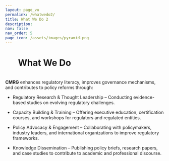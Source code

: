 ```yaml
---
layout: page_vu
permalink: /whatwedo2/
title: What We Do 2
description:
nav: false
nav_order: 5
page_icon: /assets/images/pyramid.png
---
```

# $\quad$ <strong>What We Do</strong>
\
**CMRG** enhances regulatory literacy, improves governance mechanisms, and contributes to policy reforms through:

+ Regulatory Research & Thought Leadership – Conducting evidence-based studies on evolving regulatory challenges.

+ Capacity Building & Training – Offering executive education, certification courses, and workshops for regulators and regulated entities.

+ Policy Advocacy & Engagement – Collaborating with policymakers, industry leaders, and international organizations to improve regulatory frameworks.

+ Knowledge Dissemination – Publishing policy briefs, research papers, and case studies to contribute to academic and professional discourse.

